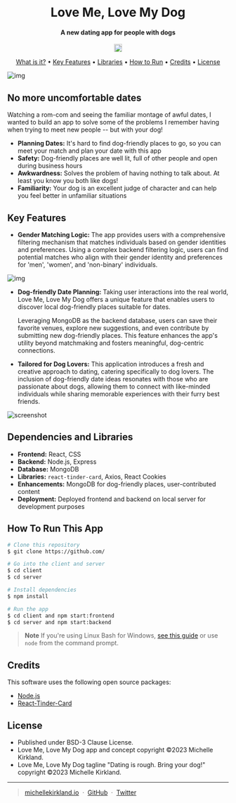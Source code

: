 
<h1 align="center">
  <br>
    Love Me, Love My Dog
  <br>
</h1>

<h4 align="center">A new dating app for people with dogs</h4>

<p align="center">
<a href="https://badge.fury.io/js/react-tinder-card"><img src="https://badge.fury.io/js/react-tinder-card.svg" alt="npm version" height="18"></a>

</p>

<p align="center">
  <a href="#no-more-uncomfortable-dates">What is it?</a> •
  <a href="#key-features">Key Features</a> •
  <a href="#dependencies-and-libraries">Libraries</a> •
  <a href="#how-to-run-this-app">How to Run</a> •
  <a href="#credits">Credits</a> •
  <a href="#license">License</a>
</p>

![img](https://i.imgur.com/ZPOqula.jpg)

## No more uncomfortable dates

Watching a rom-com and seeing the familiar montage of awful dates, I wanted to build an app to solve some of the problems I remember having when trying to meet new people -- but with your dog! 

- <strong>Planning Dates:</strong> It's hard to find dog-friendly places to go, so you can meet your match and plan your date with this app
- <strong>Safety:</strong> Dog-friendly places are well lit, full of other people and open during business hours
- <strong>Awkwardness:</strong> Solves the problem of having nothing to talk about. At least you know you both like dogs!
- <strong>Familiarity:</strong> Your dog is an excellent judge of character and can help you feel better in unfamiliar situations

## Key Features

* <strong>Gender Matching Logic:</strong> The app provides users with a comprehensive filtering mechanism that matches individuals based on gender identities and preferences. Using a complex backend filtering logic, users can find potential matches who align with their gender identity and preferences for 'men', 'women', and 'non-binary' individuals.

![img](https://i.imgur.com/MXbXgr3.gif)

* <strong>Dog-friendly Date Planning:</strong> Taking user interactions into the real world, Love Me, Love My Dog offers a unique feature that enables users to discover local dog-friendly places suitable for dates. <p>Leveraging MongoDB as the backend database, users can save their favorite venues, explore new suggestions, and even contribute by submitting new dog-friendly places. This feature enhances the app's utility beyond matchmaking and fosters meaningful, dog-centric connections.</p>

* <strong>Tailored for Dog Lovers:</strong> This application introduces a fresh and creative approach to dating, catering specifically to dog lovers. The inclusion of dog-friendly date ideas resonates with those who are passionate about dogs, allowing them to connect with like-minded individuals while sharing memorable experiences with their furry best friends. 

![screenshot](https://i.imgur.com/MxiM3QW.gif)

## Dependencies and Libraries

* <strong>Frontend:</strong> React, CSS
* <strong>Backend:</strong> Node.js, Express
* <strong>Database:</strong> MongoDB
* <strong>Libraries:</strong> `react-tinder-card`, Axios, React Cookies
* <strong>Enhancements:</strong> MongoDB for dog-friendly places, user-contributed content
* <strong>Deployment:</strong> Deployed frontend and backend on local server for development purposes

## How To Run This App

```bash
# Clone this repository
$ git clone https://github.com/

# Go into the client and server
$ cd client
$ cd server

# Install dependencies
$ npm install

# Run the app
$ cd client and npm start:frontend
$ cd server and npm start:backend
```

> **Note**
> If you're using Linux Bash for Windows, [see this guide](https://www.howtogeek.com/261575/how-to-run-graphical-linux-desktop-applications-from-windows-10s-bash-shell/) or use `node` from the command prompt.



## Credits

This software uses the following open source packages:

- [Node.js](https://nodejs.org/)
- [React-Tinder-Card](https://www.npmjs.com/package/react-tinder-card)




## License

* Published under BSD-3 Clause License.
* Love Me, Love My Dog app and concept copyright ©2023 Michelle Kirkland.
* Love Me, Love My Dog tagline "Dating is rough. Bring your dog!" copyright ©2023 Michelle Kirkland.

---

> [michellekirkland.io](https://www.michellekirkland.io) &nbsp;&middot;&nbsp;
> [GitHub](https://github.com/Michelle-932) &nbsp;&middot;&nbsp;
> [Twitter](https://twitter.com/megabee415)